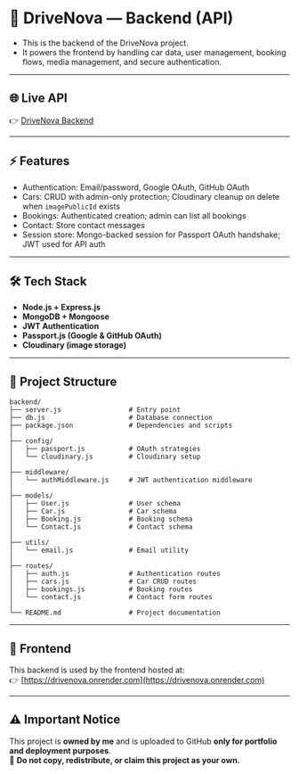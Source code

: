 # 🚗 DriveNova — Backend (API)
- This is the backend of the DriveNova project.  
- It powers the frontend by handling car data, user management, booking flows, media management, and secure authentication.

---

## 🌐 Live API
👉 [DriveNova Backend](https://drivenova-backend.onrender.com)

---

## ⚡ Features
- Authentication: Email/password, Google OAuth, GitHub OAuth
- Cars: CRUD with admin-only protection; Cloudinary cleanup on delete when `imagePublicId` exists
- Bookings: Authenticated creation; admin can list all bookings
- Contact: Store contact messages
- Session store: Mongo-backed session for Passport OAuth handshake; JWT used for API auth

---

## 🛠️ Tech Stack
- **Node.js + Express.js**
- **MongoDB + Mongoose**
- **JWT Authentication**
- **Passport.js (Google & GitHub OAuth)**
- **Cloudinary (image storage)**

---

## 📂 Project Structure
```plaintext
backend/
├── server.js                 # Entry point
├── db.js                     # Database connection
├── package.json              # Dependencies and scripts
│
├── config/
│   ├── passport.js           # OAuth strategies
│   └── cloudinary.js         # Cloudinary setup
│
├── middleware/
│   └── authMiddleware.js     # JWT authentication middleware
│
├── models/
│   ├── User.js               # User schema
│   ├── Car.js                # Car schema
│   ├── Booking.js            # Booking schema
│   └── Contact.js            # Contact schema
│
├── utils/
│   └── email.js              # Email utility
│
├── routes/
│   ├── auth.js               # Authentication routes
│   ├── cars.js               # Car CRUD routes
│   ├── bookings.js           # Booking routes
│   └── contact.js            # Contact form routes
│
└── README.md                 # Project documentation
```

---

## 🔗 Frontend
This backend is used by the frontend hosted at:  
👉 [https://drivenova.onrender.com](https://drivenova.onrender.com)

---

## ⚠️ Important Notice
This project is **owned by me** and is uploaded to GitHub **only for portfolio and deployment purposes**.  
🚫 **Do not copy, redistribute, or claim this project as your own.**
